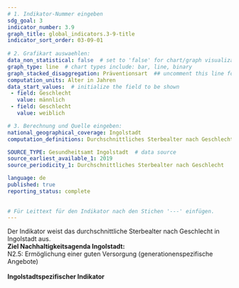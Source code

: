 ```yaml
---
# 1. Indikator-Nummer eingeben 
sdg_goal: 3 
indicator_number: 3.9
graph_title: global_indicators.3-9-title
indicator_sort_order: 03-09-01
 
# 2. Grafikart auswaehlen: 
data_non_statistical: false  # set to 'false' for chart/graph visualization 
graph_type: line  # chart types include: bar, line, binary 
graph_stacked_disaggregation: Präventionsart  ## uncomment this line for stacked bars. eplace 'Geschlecht' with the field of aggregation. 
computation_units: Alter in Jahren
data_start_values:  # initialize the field to be shown 
 - field: Geschlecht 
   value: männlich
 - field: Geschlecht 
   value: weiblich

# 3. Berechnung und Quelle eingeben: 
national_geographical_coverage: Ingolstadt 
computation_definitions: Durchschnittliches Sterbealter nach Geschlecht

SOURCE_TYPE: Gesundheitsamt Ingolstadt  # data source  
source_earliest_available_1: 2019
source_periodicity_1: Durchschnittliches Sterbealter nach Geschlecht

language: de   
published: true 
reporting_status: complete
 
 
# Für Leittext für den Indikator nach den Stichen '---' einfügen. 
---
```

Der Indikator weist das durchschnittliche Sterbealter nach Geschlecht in Ingolstadt aus.<br>
<b>Ziel Nachhaltigkeitsagenda Ingolstadt:</b><br>
N2.5: Ermöglichung einer guten Versorgung (generationenspezifische Angebote)<br>
<br>
<b>Ingolstadtspezifischer Indikator</b>
